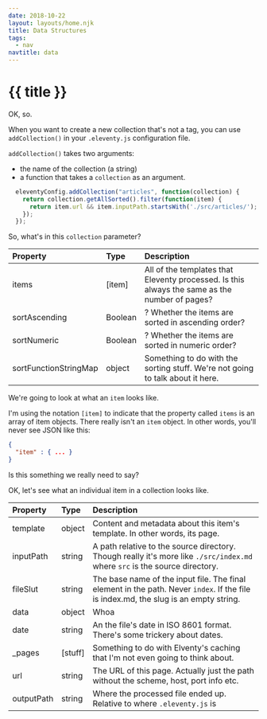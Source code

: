 ```yaml
---
date: 2018-10-22
layout: layouts/home.njk
title: Data Structures
tags:
  - nav
navtitle: data
---
```


# {{ title }}

OK, so.

When you want to create a new collection that's not
a tag, you can use `addCollection()` in your
`.eleventy.js` configuration file.

`addCollection()` takes two arguments:
- the name of the collection (a string)
- a function that takes a `collection` as an argument.


```js
  eleventyConfig.addCollection("articles", function(collection) {
    return collection.getAllSorted().filter(function(item) {
      return item.url && item.inputPath.startsWith('./src/articles/');
    });
  });
```

So, what's in this `collection` parameter?

| Property | Type | Description |
| :---     | :--- | :---        |
| items | [item] | All of the templates that Eleventy processed. Is this always the same as the number of pages? |
| sortAscending | Boolean | ? Whether the items are sorted in ascending order? |
| sortNumeric | Boolean | ? Whether the items are sorted in numeric order? |
| sortFunctionStringMap | object | Something to do with the sorting stuff. We're not going to talk about it here. |

We're going to look at what an `item` looks like.

I'm using the notation `[item]` to indicate that
the property called `items` is an array of item objects.
There really isn't an `item` object. In other words,
you'll never see JSON like this:

```json
{
  "item" : { ... }
}
```

Is this something we really need to say?

OK, let's see what an individual item in a collection looks like.

<div class="mdhack"></div>

| Property | Type | Description |
| :---     | :--- | :---        |
| template | object | Content and metadata about this item's template. In other words, its page. |
| inputPath | string | A path relative to the source directory. Though really it's more like `./src/index.md` where `src` is the source directory. |
| fileSlut | string | The base name of the input file. The final element in the path. Never `index`. If the file is index.md, the slug is an empty string. |
| data | object | Whoa |
| date | string | An the file's date in ISO 8601 format. There's some trickery about dates. |
| _pages | [stuff] | Something to do with Elventy's caching that I'm not even going to think about. |
| url | string | The URL of this page. Actually just the path without the scheme, host, port info etc. |
| outputPath | string | Where the processed file ended up. Relative to where `.eleventy.js` is |
